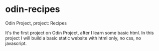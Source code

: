 # odin-recipes
Odin Project, project: Recipes

It's the first project on Odin Project, after I learn some basic html. 
In this project I will build a basic static website with html only, no css, no javascript.